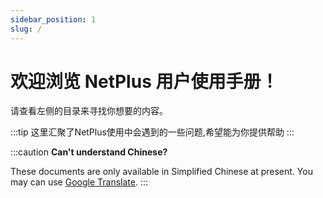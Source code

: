 ```yaml
---
sidebar_position: 1
slug: /
---
```


# 欢迎浏览 NetPlus 用户使用手册！

请查看左侧的目录来寻找你想要的内容。

:::tip
这里汇聚了NetPlus使用中会遇到的一些问题,希望能为你提供帮助
:::

:::caution
**Can't understand Chinese?**

These documents are only available in Simplified Chinese at present. You may can use [Google Translate](https://translate.google.com/).
:::
